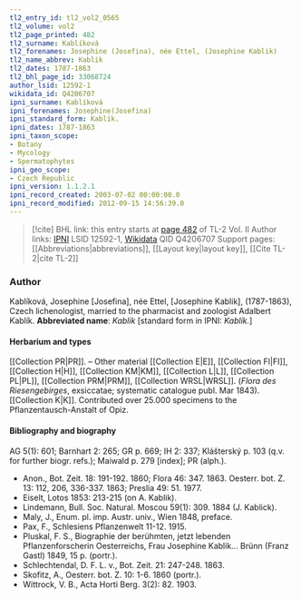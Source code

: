 ```yaml
---
tl2_entry_id: tl2_vol2_0565
tl2_volume: vol2
tl2_page_printed: 482
tl2_surname: Kablíková
tl2_forenames: Josephine (Josefina), née Ettel, (Josephine Kablik)
tl2_name_abbrev: Kablik
tl2_dates: 1787-1863
tl2_bhl_page_id: 33068724
author_lsid: 12592-1
wikidata_id: Q4206707
ipni_surname: Kablíková
ipni_forenames: Josephine(Josefina)
ipni_standard_form: Kablík.
ipni_dates: 1787-1863
ipni_taxon_scope: 
- Botany
- Mycology
- Spermatophytes
ipni_geo_scope: 
- Czech Republic
ipni_version: 1.1.2.1
ipni_record_created: 2003-07-02 00:00:00.0
ipni_record_modified: 2012-09-15 14:56:39.0
---
```


> [!cite] BHL link: this entry starts at [page 482](https://www.biodiversitylibrary.org/page/33068724) of TL-2 Vol. II
> Author links: [IPNI](https://www.ipni.org/a/12592-1) LSID 12592-1, [Wikidata](https://www.wikidata.org/wiki/Q4206707) QID Q4206707
> Support pages: [[Abbreviations|abbreviations]], [[Layout key|layout key]], [[Cite TL-2|cite TL-2]]

### Author

Kablíková, Josephine \[Josefina\], née Ettel, \[Josephine Kablik\], (1787-1863), Czech lichenologist, married to the pharmacist and zoologist Adalbert Kablík. 
**Abbreviated name**: *Kablik* \[standard form in IPNI: *Kablík.*\]

#### Herbarium and types

[[Collection PR|PR]]. – Other material [[Collection E|E]], [[Collection FI|FI]], [[Collection H|H]], [[Collection KM|KM]], [[Collection L|L]], [[Collection PL|PL]], [[Collection PRM|PRM]], [[Collection WRSL|WRSL]]. (*Flora des Riesengebirges*, exsiccatae; systematic catalogue publ. Mar 1843). [[Collection K|K]]. Contributed over 25.000 specimens to the Pflanzentausch-Anstalt of Opiz.

#### Bibliography and biography

AG 5(1): 601; Barnhart 2: 265; GR p. 669; IH 2: 337; Klášterský p. 103 (q.v. for further biogr. refs.); Maiwald p. 279 \[index\]; PR (alph.).
- Anon., Bot. Zeit. 18: 191-192. 1860; Flora 46: 347. 1863. Oesterr. bot. Z. 13: 112, 206, 336-337. 1863; Preslia 49: 51. 1977.
- Eiselt, Lotos 1853: 213-215 (on A. Kablik).
- Lindemann, Bull. Soc. Natural. Moscou 59(1): 309. 1884 (J. Kablick).
- Maly, J., Enum. pl. imp. Austr. univ., Wien 1848, preface.
- Pax, F., Schlesiens Pflanzenwelt 11-12. 1915.
- Pluskal, F. S., Biographie der berühmten, jetzt lebenden Pflanzenforscherin Oesterreichs, Frau Josephine Kablik... Brünn (Franz Gastl) 1849, 15 p. (portr.).
- Schlechtendal, D. F. L. v., Bot. Zeit. 21: 247-248. 1863.
- Skofitz, A., Oesterr. bot. Z. 10: 1-6. 1860 (portr.).
- Wittrock, V. B., Acta Horti Berg. 3(2): 82. 1903.

